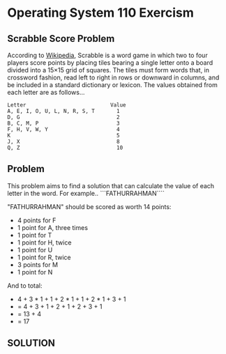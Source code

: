 # Operating System 110 Exercism
## Scrabble Score Problem

According to [Wikipedia](https://en.wikipedia.org/wiki/Scrabble), Scrabble is a word game in which two to four players score points by placing tiles bearing a single letter onto a board divided into a 15×15 grid of squares. The tiles must form words that, in crossword fashion, read left to right in rows or downward in columns, and be included in a standard dictionary or lexicon. The values obtained from each letter are as follows...

```
Letter                           Value
A, E, I, O, U, L, N, R, S, T       1
D, G                               2
B, C, M, P                         3
F, H, V, W, Y                      4
K                                  5
J, X                               8
Q, Z                               10
```

## Problem

This problem aims to find a solution that can calculate the value of each letter in the word. For example..
```FATHURRAHMAN````

"FATHURRAHMAN" should be scored as worth 14 points:
+ 4 points for F
+ 1 point for A, three times
+ 1 point for T
+ 1 point for H, twice
+ 1 point for U
+ 1 point for R, twice
+ 3 points for M
+ 1 point for N

And to total:
+ 4 + 3 * 1 + 1 + 2 * 1 + 1 + 2 * 1 + 3 + 1
+ = 4 + 3 + 1 + 2 + 1 + 2 + 3 + 1
+ = 13 + 4
+ = 17

## SOLUTION

